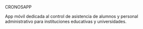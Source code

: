 CRONOSAPP

App móvil dedicada al control de asistencia de alumnos y personal administrativo para instituciones educativas y universidades.
